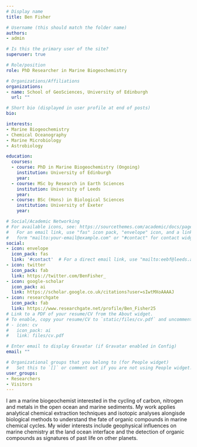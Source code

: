 ```yaml
---
# Display name
title: Ben Fisher

# Username (this should match the folder name)
authors:
- admin

# Is this the primary user of the site?
superuser: true

# Role/position
role: PhD Researcher in Marine Biogeochemistry

# Organizations/Affiliations
organizations:
- name: School of GeoSciences, University of Edinburgh
  url: ""

# Short bio (displayed in user profile at end of posts)
bio: 

interests:
- Marine Biogeochemistry
- Chemical Oceanography 
- Marine Microbiology
- Astrobiology

education:
  courses:
  - course: PhD in Marine Biogeochemistry (Ongoing)
    institution: University of Edinburgh
    year: 
  - course: MSc by Research in Earth Sciences
    institution: University of Leeds
    year: 
  - course: BSc (Hons) in Biological Sciences
    institution: University of Exeter
    year: 

# Social/Academic Networking
# For available icons, see: https://sourcethemes.com/academic/docs/page-builder/#icons
#   For an email link, use "fas" icon pack, "envelope" icon, and a link in the
#   form "mailto:your-email@example.com" or "#contact" for contact widget.
social:
- icon: envelope
  icon_pack: fas
  link: '#contact'  # For a direct email link, use "mailto:eebf@leeds.ac.uk".
- icon: twitter
  icon_pack: fab
  link: https://twitter.com/BenFisher_
- icon: google-scholar
  icon_pack: ai
  link: https://scholar.google.co.uk/citations?user=sIwtMXoAAAAJ
- icon: researchgate
  icon_pack: fab
  link: https://www.researchgate.net/profile/Ben_Fisher25
# Link to a PDF of your resume/CV from the About widget.
# To enable, copy your resume/CV to `static/files/cv.pdf` and uncomment the lines below.
# - icon: cv
#   icon_pack: ai
#   link: files/cv.pdf

# Enter email to display Gravatar (if Gravatar enabled in Config)
email: ""

# Organizational groups that you belong to (for People widget)
#   Set this to `[]` or comment out if you are not using People widget.
user_groups:
- Researchers
- Visitors
---
```


I am a marine biogeochemist interested in the cycling of carbon, nitrogen and metals in the open ocean and marine sediments. My work applies analytical chemical extraction techniques and isotopic analyses alongisde biological methods to understand the fate of organic compounds in marine chemical cycles. My wider interests include geophysical influences on marine chemistry at the land ocean interface and the detection of organic compounds as signatures of past life on other planets.
